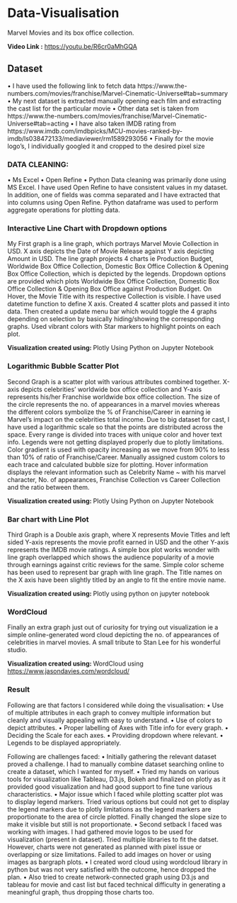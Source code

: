 <h1>Data-Visualisation </h1>
Marvel Movies and its box office collection. 

<b>Video Link :</b> https://youtu.be/R6cr0aMhGQA

<h2>Dataset </h2>
•	I have used the following link to fetch data
https://www.the-numbers.com/movies/franchise/Marvel-Cinematic-Universe#tab=summary
•	My next dataset is extracted manually opening each film and extracting the cast list for the particular movie
•	Other data set is taken from 
https://www.the-numbers.com/movies/franchise/Marvel-Cinematic-Universe#tab=acting
•	I have also taken IMDB rating from 
https://www.imdb.com/imdbpicks/MCU-movies-ranked-by-imdb/ls038472133/mediaviewer/rm1589293056
•	Finally for the movie logo’s, I individually googled it and cropped to the desired pixel size

<h3>DATA CLEANING: </h3>
•	Ms Excel
•	Open Refine
•	Python
Data cleaning was primarily done using MS Excel.
I have used Open Refine to have consistent values in my dataset. In addition, one of fields was comma separated and I have extracted that into columns using Open Refine.
Python dataframe was used to perform aggregate operations for plotting data.

<h3>Interactive Line Chart with Dropdown options</h3>
My First graph is a line graph, which portrays Marvel Movie Collection in USD. X axis depicts the Date of Movie Release against Y axis depicting Amount in USD. The line graph projects 4 charts ie Production Budget, Worldwide Box Office Collection, Domestic Box Office Collection & Opening Box Office Collection, which is depicted by the legends. Dropdown options are provided which plots Worldwide Box Office Collection, Domestic Box Office Collection & Opening Box Office against Production Budget.
On Hover, the Movie Title with its respective Collection is visible. I have used datetime function to define X axis. Created 4 scatter plots and passed it into data. Then created a update menu bar which would toggle the 4 graphs depending on selection by basically hiding/showing the corresponding graphs. Used vibrant colors with Star markers to highlight points on each plot.


<b>Visualization created using: </b>
Plotly Using Python on Jupyter Notebook

<h3>Logarithmic Bubble Scatter Plot </h3>
Second Graph is a scatter plot with various attributes combined together. X-axis depicts celebrities’ worldwide box office collection and Y-axis represents his/her Franchise worldwide box office collection. The size of the circle represents the no. of appearances in a marvel movies whereas the different colors symbolize the % of Franchise/Career in earning ie Marvel’s impact on the celebrities total income. Due to big dataset for cast, I have used a logarithmic scale so that the points are distributed across the space. Every range is divided into traces with unique color and hover text info. Legends were not getting displayed properly due to plotly limitations. Color gradient is used with opacity increasing as we move from 90% to less than 10% of ratio of Franchise/Career. Manually assigned custom colors to each trace and calculated bubble size for plotting. Hover information displays the relevant information such as Celebrity Name ~ with his marvel character, No. of appearances, Franchise Collection vs Career Collection and the ratio between them.

<b>Visualization created using: </b>
Plotly Using Python on Jupyter Notebook

<h3>Bar chart with Line Plot</h3>
Third Graph is a Double axis graph, where X represents Movie Titles and left sided Y-axis represents the movie profit earned in USD and the other Y-axis represents the IMDB movie ratings. A simple box plot works wonder with line graph overlapped which shows the audience popularity of a movie through earnings against critic reviews for the same.
Simple color scheme has been used to represent bar graph with line graph. The Title names on the X axis have been slightly titled by an angle to fit the entire movie name.

<b>Visualization created using: </b>
Plotly using python on jupyter notebook

<h3>WordCloud</h3>
Finally an extra graph just out of curiosity for trying out visualization ie a simple online-generated word cloud depicting the no. of appearances of celebrities in marvel movies. A small tribute to Stan Lee for his wonderful studio.

<b>Visualization created using: </b>
WordCloud using https://www.jasondavies.com/wordcloud/

<h3>Result</h3>

Following are that factors I considered while doing the visualisation:
•	Use of multiple attributes in each graph to convey multiple information but cleanly and visually appealing with easy to understand.
•	Use of colors to depict attributes.
•	Proper labelling of Axes with Title info for every graph.
•	Deciding the Scale for each axes.
•	Providing dropdown where relevant.
•	Legends to be displayed appropriately.


Following are challenges faced:
•	Initially gathering the relevant dataset proved a challenge.  I had to manually combine dataset searching online to create a dataset, which I wanted for myself.
•	Tried my hands on various tools for visualization like Tableau, D3.js, Bokeh and finalized on plotly as it provided good visualization and had good support to fine tune various characteristics.
•	Major issue which I faced while plotting scatter plot was to display legend markers. Tried various options but could not get to display the legend markers due to plotly limitations as the legend markers are proportionate to the area of circle plotted. Finally changed the slope size to make it visible but still is not proportionate. 
•	Second setback I faced was working with images. I had gathered movie logos to be used for visualization (present in dataset). Tried multiple libraries to fit the datset. However, charts were not generated as planned with pixel issue or overlapping or size limitations. Failed to add images on hover or using images as bargraph plots.
•	I created word cloud using wordcloud library in python but was not very satisfied with the outcome, hence dropped the plan.
•	Also tried to create network-connected graph using D3.js and tableau for movie and cast list but faced technical difficulty in generating a meaningful graph, thus dropping those charts too.

